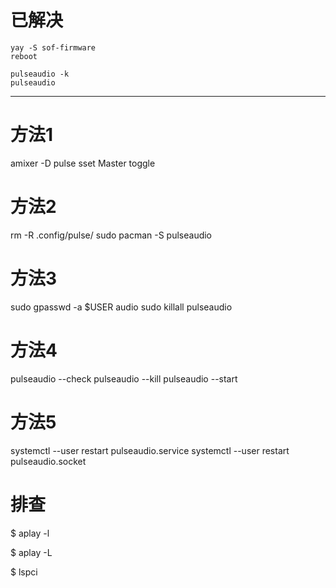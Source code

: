 # 已解决

```
yay -S sof-firmware
reboot

pulseaudio -k
pulseaudio
```
---


# 方法1
amixer -D pulse sset Master toggle

# 方法2
rm -R .config/pulse/
sudo pacman -S pulseaudio

# 方法3
sudo gpasswd -a $USER audio
sudo killall pulseaudio

# 方法4
pulseaudio --check
pulseaudio --kill
pulseaudio --start

# 方法5
systemctl --user restart pulseaudio.service
systemctl --user restart pulseaudio.socket

# 排查

$ aplay -l

$ aplay -L

$ lspci

